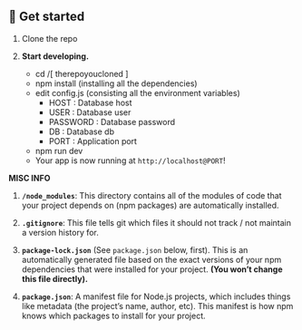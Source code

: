 ## 🚀 Get started

1.  Clone the repo

2.  **Start developing.**

    - cd /[ therepoyoucloned ]
    - npm install (installing all the dependencies)
    - edit config.js (consisting all the environment variables)
        - HOST     : Database host
        - USER     : Database user
        - PASSWORD : Database password
        - DB       : Database db
        - PORT     : Application port
    - npm run dev
    - Your app is now running at `http://localhost@PORT`!

**MISC INFO**

1.  **`/node_modules`**: This directory contains all of the modules of code that your project depends on (npm packages) are automatically installed.

2.  **`.gitignore`**: This file tells git which files it should not track / not maintain a version history for.

3.  **`package-lock.json`** (See `package.json` below, first). This is an automatically generated file based on the exact versions of your npm dependencies that were installed for your project. **(You won’t change this file directly).**

4.  **`package.json`**: A manifest file for Node.js projects, which includes things like metadata (the project’s name, author, etc). This manifest is how npm knows which packages to install for your project.